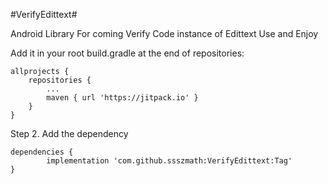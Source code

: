 #VerifyEdittext#

Android Library For coming Verify Code instance of Edittext
Use and Enjoy



Add it in your root build.gradle at the end of repositories:

	allprojects {
		repositories {
			...
			maven { url 'https://jitpack.io' }
		}
	}
  
  Step 2. Add the dependency

	dependencies {
	        implementation 'com.github.ssszmath:VerifyEdittext:Tag'
	}
